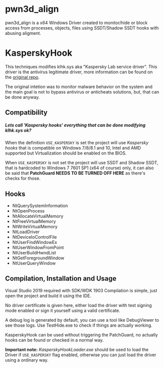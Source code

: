 # pwn3d_align
pwn3d_align is a x64 Windows Driver created to monitor/hide or block access from processes, objects, files using SSDT/Shadow SSDT hooks with abusing aligment.

# KasperskyHook

This techniques modifies klhk.sys aka "Kaspersky Lab service driver".
This driver is the antivirus legitimate driver, more information can be found on the [original repo](https://github.com/iPower/KasperskyHook/).

The original intetion was to monitor malware behavior on the system and the main goal is not to bypass antivirus or anticheats solutions, but, that can be done anyway.

## Compatibility
##### Lets call 'Kaspersky hooks' everything that can be done modifying klhk.sys ok?

When the definition `USE_KASPERSKY` is set the project will use _Kaspersky hooks_ that is compatible on Windows 7/8/8.1 and 10, Intel and AMD supported but Virtualization should be enabled on the BIOS.

When `USE_KASPERSKY` is not set the project will use SSDT and Shadow SSDT, that is hardcoded to Windows 7 7601 SP1 (x64 of course) only, it can also be said that **PatchGuard NEEDS TO BE TURNED OFF HERE** as there's checks for those.

## Hooks

  - NtQuerySystemInformation
  - NtOpenProcess
  - NtAllocateVirtualMemory
  - NtFreeVirtualMemory
  - NtWriteVirtualMemory
  - NtLoadDriver
  - NtDeviceIoControlFile
  - NtUserFindWindowEx
  - NtUserWindowFromPoint
  - NtUserBuildHwndList
  - NtGetForegroundWindow
  - NtUserQueryWindow

## Compilation, Installation and Usage

Visual Studio 2019 required with SDK/WDK 1903
Compilation is simple, just open the project and build it using the IDE.

No driver certificate is given here, either load the driver with test signing mode enabled or sign it yourself using a valid certificate.

A debug log is generated by default, you can use a tool like DebugViewer to see those logs.
Use TestHide.exe to check if things are actually working.

KasperskyHook can be used without triggering the PatchGuard, no actually hooks can be found or checked in a normal way.

**Important note:** _KasperskyHookLoader.exe_ should be used to load the Driver if `USE_KASPERSKY` flag enabled, otherwise you can just load the driver using a ordinary way.
